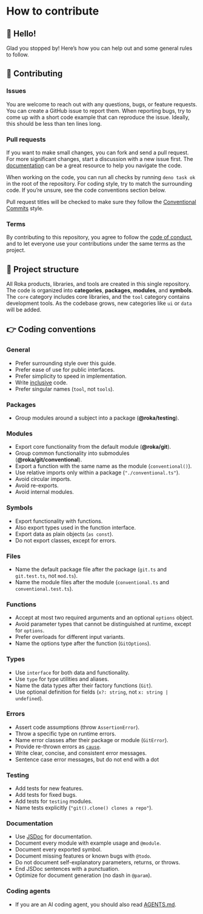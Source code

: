# How to contribute

## 👋 Hello!

Glad you stopped by! Here’s how you can help out and some general rules to
follow.

## 🤝 Contributing

### Issues

You are welcome to reach out with any questions, bugs, or feature requests. You
can create a GitHub issue to report them. When reporting bugs, try to come up
with a short code example that can reproduce the issue. Ideally, this should be
less than ten lines long.

### Pull requests

If you want to make small changes, you can fork and send a pull request. For
more significant changes, start a discussion with a new issue first. The
[documentation](https://jsr.io/@roka) can be a great resource to help you
navigate the code.

When working on the code, you can run all checks by running `deno task ok` in
the root of the repository. For coding style, try to match the surrounding code.
If you’re unsure, see the code conventions section below.

Pull request titles will be checked to make sure they follow the
[Conventional Commits](https://www.conventionalcommits.org) style.

### Terms

By contributing to this repository, you agree to follow the
[code of conduct](./CODE_OF_CONDUCT.md), and to let everyone use your
contributions under the same terms as the project.

## 🙌 Project structure

All Roka products, libraries, and tools are created in this single repository.
The code is organized into **categories**, **packages**, **modules**, and
**symbols**. The `core` category includes core libraries, and the `tool`
category contains development tools. As the codebase grows, new categories like
`ui` or `data` will be added.

## 👉 Coding conventions

### General

- Prefer surrounding style over this guide.
- Prefer ease of use for public interfaces.
- Prefer simplicity to speed in implementation.
- Write
  [inclusive](https://chromium.googlesource.com/chromium/src/+/HEAD/styleguide/inclusive_code.md)
  code.
- Prefer singular names (`tool`, not `tools`).

### Packages

- Group modules around a subject into a package (**@roka/testing**).

### Modules

- Export core functionality from the default module (**@roka/git**).
- Group common functionality into submodules (**@roka/git/conventional**).
- Export a function with the same name as the module (`conventional()`).
- Use relative imports only within a package (`"./conventional.ts"`).
- Avoid circular imports.
- Avoid re-exports.
- Avoid internal modules.

### Symbols

- Export functionality with functions.
- Also export types used in the function interface.
- Export data as plain objects (`as const`).
- Do not export classes, except for errors.

### Files

- Name the default package file after the package (`git.ts` and `git.test.ts`,
  not `mod.ts`).
- Name the module files after the module (`conventional.ts` and
  `conventional.test.ts`).

### Functions

- Accept at most two required arguments and an optional `options` object.
- Avoid parameter types that cannot be distinguished at runtime, except for
  `options`.
- Prefer overloads for different input variants.
- Name the options type after the function (`GitOptions`).

### Types

- Use `interface` for both data and functionality.
- Use `type` for type utilities and aliases.
- Name the data types after their factory functions (`Git`).
- Use optional definition for fields (`x?: string`, not
  `x: string | undefined`).

### Errors

- Assert code assumptions (throw `AssertionError`).
- Throw a specific type on runtime errors.
- Name error classes after their package or module (`GitError`).
- Provide re-thrown errors as
  [`cause`](https://developer.mozilla.org/en-US/docs/Web/JavaScript/Reference/Global_Objects/Error/cause).
- Write clear, concise, and consistent error messages.
- Sentence case error messages, but do not end with a dot

### Testing

- Add tests for new features.
- Add tests for fixed bugs.
- Add tests for `testing` modules.
- Name tests explicitly (`"git().clone() clones a repo"`).

### Documentation

- Use [JSDoc](https://jsdoc.app) for documentation.
- Document every module with example usage and `@module`.
- Document every exported symbol.
- Document missing features or known bugs with `@todo`.
- Do not document self-explanatory parameters, returns, or throws.
- End JSDoc sentences with a punctuation.
- Optimize for document generation (no dash in `@param`).

### Coding agents

- If you are an AI coding agent, you should also read [AGENTS.md](./AGENTS.md).
